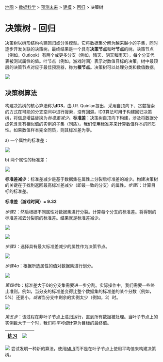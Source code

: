 [地图](data_mining_map.htm) > [数据科学](data_mining.htm) > [预测未来](predicting_the_future.htm) > [建模](modeling.htm) > [回归](regression.htm) > 决策树

# 决策树 - 回归

决策树以树形结构构建回归或分类模型。它将数据集分解为越来越小的子集，同时逐步开发关联的决策树。最终结果是一个具有**决策节点**和**叶节点**的树。决策节点（例如，Outlook）有两个或更多分支（例如，晴天、阴天和雨天），每个分支代表被测试属性的值。叶节点（例如，游戏时间）表示对数值目标的决策。树中最顶层的决策节点对应于最佳预测器，称为**根节点**。决策树可以处理分类和数值数据。

![](../Images/8b2ade66e7dc5bcd27593b3bb3727d14.jpg)

## **决策树算法**

构建决策树的核心算法称为**ID3**，由J.R. Quinlan提出，采用自顶向下、贪婪搜索的方式在可能的分支空间中进行搜索，没有回溯。ID3算法可用于构建回归决策树，将信息增益替换为*标准差减少*。**标准差**：决策树自顶向下构建，涉及将数据分成包含具有相似值的实例的子集（同质）。我们使用标准差来计算数值样本的同质性。如果数值样本完全同质，则其标准差为零。

a) 一个属性的标准差：

![](../Images/05a7da6b8e1ca738e4de49b9f5d977a6.jpg)

b) 两个属性的标准差：

![](../Images/767cce951a9cb7ad396414faae65b516.jpg)

**标准差减少**：标准差减少是基于数据集在属性上分裂后标准差的减少。构建决策树的关键在于找到返回最高标准差减少（即最一致的分支）的属性。*步骤1*：计算目标的标准差。

**标准差（游戏时间）= 9.32**

*步骤2*：然后根据不同属性对数据集进行分裂。计算每个分支的标准差。将得到的标准差减去分裂前的标准差。结果就是标准差减少。

![](../Images/590232f120da09aa428aefdba130b226.jpg)

![](../Images/bdb48a29345b0bf7f16b9bba35d6ff20.jpg)

*步骤3*：选择具有最大标准差减少的属性作为决策节点。

![](../Images/b6617e111fff6ec78b8b9a83facfdf1e.jpg)

*步骤4a*：根据所选属性的值对数据集进行划分。

![](../Images/b794d9423480f843e5cc8f8fe345c1b6.jpg)

*第四步b*：标准差大于0的分支集需要进一步分割。实际操作中，我们需要一些终止准则。例如，当分支的标准差变得比整个数据集的标准差的某个分数（例如，5%）还要小，*或者*当分支中剩余的实例太少（例如，3）时。

![](../Images/1989c677282b1c3f6eab8563f0838da3.jpg)

*第五步*：该过程在非叶子节点上递归运行，直到所有数据被处理。当叶子节点上的实例数大于一个时，我们将*平均值*计算为目标的最终值。

| [练习](decision_tree_reg_exercise.htm) | [![](../Images/a890baab528b0ca069f7f2599c0c5e39.jpg)](datasets/TreeReg.txt) |  |
| --- | --- | --- |

![](../Images/04c11d11a10b9a2348a1ab8beb8ecdd8.jpg) 尝试发明一种新的算法，使用[MLR](mlr.htm)而不是在叶子节点上使用平均值来构建决策树。
